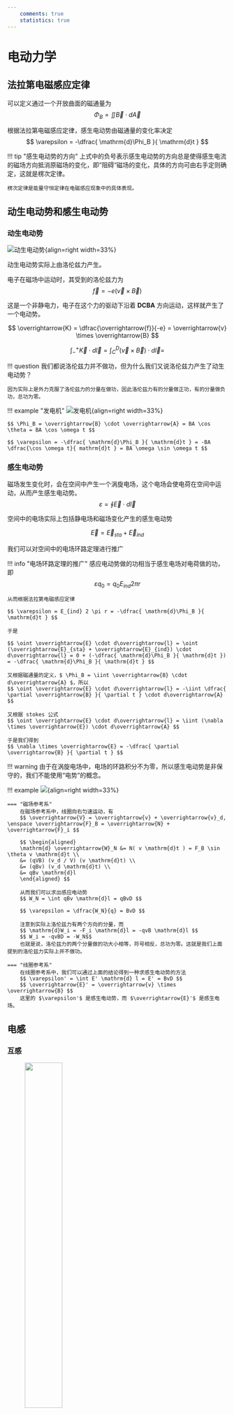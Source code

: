 ```yaml
---
    comments: true
    statistics: true
---
```


# 电动力学

## 法拉第电磁感应定律

可以定义通过一个开放曲面的磁通量为
$$ \Phi_B = \iint \overrightarrow{B} \cdot d\overrightarrow{A} $$

根据法拉第电磁感应定律，感生电动势由磁通量的变化率决定
$$ \varepsilon = -\dfrac{ \mathrm{d}\Phi_B }{ \mathrm{d}t } $$

!!! tip "感生电动势的方向"
    上式中的负号表示感生电动势的方向总是使得感生电流的磁场方向抵消原磁场的变化，即”阻碍“磁场的变化，具体的方向可由右手定则确定，这就是楞次定律。

    楞次定律是能量守恒定律在电磁感应现象中的具体表现。

## 动生电动势和感生电动势

### 动生电动势

![动生电动势](./assets/动生电动势.png){align=right width=33%}

动生电动势实际上由洛伦兹力产生。

电子在磁场中运动时，其受到的洛伦兹力为
$$ \overrightarrow{f} = -e(\overrightarrow{v} \times \overrightarrow{B}) $$

这是一个非静电力，电子在这个力的驱动下沿着 $\mathbf{DCBA}$ 方向运动，这样就产生了一个电动势。

$$ \overrightarrow{K} = \dfrac{\overrightarrow{f}}{-e} = \overrightarrow{v} \times \overrightarrow{B} $$

$$ \int_-^+ \overrightarrow{K} \cdot d\overrightarrow{l} = \int_C^D (\overrightarrow{v} \times \overrightarrow{B}) \cdot d\overrightarrow{l} = $$

!!! question
    我们都说洛伦兹力并不做功，但为什么我们又说洛伦兹力产生了动生电动势？

    因为实际上是外力克服了洛伦兹力的分量在做功，因此洛伦兹力有的分量做正功，有的分量做负功，总功为零。

!!! example "发电机"
    ![发电机](./assets/发电机.jpg){align=right width=33%}

    $$ \Phi_B = \overrightarrow{B} \cdot \overrightarrow{A} = BA \cos \theta = BA \cos \omega t $$

    $$ \varepsilon = -\dfrac{ \mathrm{d}\Phi_B }{ \mathrm{d}t } = -BA \dfrac{\cos \omega t}{ mathrm{d}t } = BA \omega \sin \omega t $$

### 感生电动势

磁场发生变化时，会在空间中产生一个涡旋电场，这个电场会使电荷在空间中运动，从而产生感生电动势。
$$ \varepsilon = \oint \overrightarrow{E} \cdot d\overrightarrow{l} $$

空间中的电场实际上包括静电场和磁场变化产生的感生电动势 

$$ \overrightarrow{E} = \overrightarrow{E}_{sta} + \overrightarrow{E}_{ind} $$

我们可以对空间中的电场环路定理进行推广

!!! info "电场环路定理的推广"
    感应电动势做的功相当于感生电场对电荷做的功，即
    $$ \varepsilon q_0 = q_0 E_{ind} 2 \pi r $$
    
    从而根据法拉第电磁感应定律

    $$ \varepsilon = E_{ind} 2 \pi r = -\dfrac{ \mathrm{d}\Phi_B }{ \mathrm{d}t } $$
    
    于是

    $$ \oint \overrightarrow{E} \cdot d\overrightarrow{l} = \oint (\overrightarrow{E}_{sta} + \overrightarrow{E}_{ind}) \cdot d\overrightarrow{l} = 0 + (-\dfrac{ \mathrm{d}\Phi_B }{ \mathrm{d}t }) = -\dfrac{ \mathrm{d}\Phi_B }{ \mathrm{d}t } $$

    又根据磁通量的定义，$ \Phi_B = \iint \overrightarrow{B} \cdot d\overrightarrow{A} $，所以
    $$ \oint \overrightarrow{E} \cdot d\overrightarrow{l} = -\iint \dfrac{ \partial \overrightarrow{B} }{ \partial t } \cdot d\overrightarrow{A} $$

    又根据 stokes 公式
    $$ \oint \overrightarrow{E} \cdot d\overrightarrow{l} = \iint (\nabla \times \overrightarrow{E}) \cdot d\overrightarrow{A} $$

    于是我们得到
    $$ \nabla \times \overrightarrow{E} = -\dfrac{ \partial \overrightarrow{B} }{ \partial t } $$

!!! warning
    由于在涡旋电场中，电场的环路积分不为零，所以感生电动势是非保守的，我们不能使用“电势”的概念。

!!! example 
    ![](./assets/感生电场与相对运动.png){align=right width=33%}

    === "磁场参考系"
        在磁场参考系中，线圈向右匀速运动，有
        $$ \overrightarrow{V} = \overrightarrow{v} + \overrightarrow{v}_d, \enspace \overrightarrow{F}_B = \overrightarrow{N} + \overrightarrow{F}_i $$

        $$ \begin{aligned}
        \mathrm{d} \overrightarrow{W}_N &= N( v \mathrm{d}t ) = F_B \sin \theta v \mathrm{d}t \\
        &= (qVB) (v_d / V) (v \mathrm{d}t) \\
        &= (qBv) (v_d \mathrm{d}t) \\
        &= qBv \mathrm{d}l
        \end{aligned} $$

        从而我们可以求出感应电动势
        $$ W_N = \int qBv \mathrm{d}l = qBvD $$

        $$ \varepsilon = \dfrac{W_N}{q} = BvD $$

        注意到实际上洛伦兹力有两个方向的分量，而
        $$ \mathrm{d}W_i = -F_i \mathrm{d}l = -qvB \mathrm{d}l $$
        $$ W_i = -qvBD = -W_N$$
        也就是说，洛伦兹力的两个分量做的功大小相等，符号相反，总功为零。这就是我们上面提到的洛伦兹力实际上并不做功。

    === "线圈参考系"
        在线圈参考系中，我们可以通过上面的结论得到一种求感生电动势的方法
        $$ \varepsilon' = \int E' \mathrm{d} l = E' = BvD $$
        $$ \overrightarrow{E}' = \overrightarrow{v} \times \overrightarrow{B} $$
        这里的 $\varepsilon'$ 是感生电动势，而 $\overrightarrow{E}'$ 是感生电场。

## 电感

### 互感

<figure>
    <img src="../assets/互感.png" width="45%" />
</figure>

当 $i_1$ 变化时，会在 $S_2$ 上感应出电动势 $\varepsilon_2$；同样地，当 $i_2$ 变化时，会在 $S_1$ 上感应出电动势 $\varepsilon_1$。

我们可以定义一个新的物理量：磁通匝链数 $\Psi$，它是磁通量和匝数的乘积。

$S_1$ 在 $S_2$ 上产生的磁通匝链数为

$$ \begin{aligned}
\Psi_{12} &= N_2 A_2 B_1 = N_2 \Phi_{12} \\
    &= M_{12} i_1 
\end{aligned}$$

同理，$S_2$ 在 $S_1$ 上产生的磁通匝链数为

$$ \begin{aligned}
\Psi_{21} &= N_1 A_1 B_2 = N_1 \Phi_{21} \\
    &= M_{21} i_2
\end{aligned}$$

于是我们可以通过互感系数 $M$ 来求出感生电动势的大小
$$ M_{12} = \frac{\Psi_{12}}{i_1} = \frac{N_2 \Phi_{12}}{i_1}; \quad \varepsilon_2 = -\frac{ \mathrm{d}\Psi_{12} }{\mathrm{d}t} = -M_{12} \frac{\mathrm{d}i_1}{\mathrm{d}t}, \quad (i_1 \text{change} ) $$

$$ M_{21} = \frac{\Psi_{21}}{i_2} = \frac{N_1 \Phi_{21}}{i_2}; \quad \varepsilon_1 = -\frac{ \mathrm{d}\Psi_{21} }{\mathrm{d}t} = -M_{21} \frac{\mathrm{d}i_2}{\mathrm{d}t}, \quad (i_2 \text{change} ) $$

!!! note "互感系数"
    上面的 $M_{12}$ 和 $M_{21}$ 就是互感系数，一般而言，它们两者相等，即
    $$M_{12} = M_{21} = M$$
    互感系数的单位为亨利（hery），$ 1H = 1 \dfrac{Wb}{A} $，常用的单位有$mH$、$\mu H$等。

### 自感

<figure>
    <img src="../assets/自感.png" width="50%" />
</figure>

当通电线圈的电流发生变化时，线圈本身也会产生感生电动势，这种现象称为自感。

根据楞次定律，我们可以很显然地知道感生电动势所产生的磁场，会倾向于阻碍原磁场的变化。同时我们也可以注意到感应电动势会使得线圈两端出现电势差，并且这个电势差的大小就等于感生电动势的大小。

$$ \Psi = NBA = Li $$

$$ \varepsilon_L = -\dfrac{\mathrm{d} \Psi}{\mathrm{d}t} = -L \dfrac{\mathrm{d}i}{\mathrm{d}t} $$

$$ V_b - V_a = \varepsilon_L = -L \dfrac{\mathrm{d}i}{\mathrm{d}t} $$

其中，$L$ 被称为线圈的自感系数，单位也为亨利。

!!! note "如何计算自感系数"
    1. 假设电流大小为 $i$
    2. 利用 $i$ 计算电流产生的磁感应强度 $\overrightarrow{B}$
    3. 计算磁通匝链数 

        $$ \Psi = N\Phi_B = NBA = Li $$

    4. 计算自感系数

        $$ \begin{aligned} 
        L &= \dfrac{\Psi}{i} = \dfrac{N\Phi_B}{i} \\\\
        \varepsilon_L &= -\dfrac{\mathrm{d}\Psi}{\mathrm{d}t} \\\\
        &= -L \dfrac{\mathrm{d}i}{\mathrm{d}t} \\\\
        &= -N \dfrac{\mathrm{d}\Phi_B}{\mathrm{d}t}
        \end{aligned} $$

!!! example
    === "螺线管的自感系数"

        <figure>
            <img src="../assets/螺线管的自感系数.png" width="50%" />
        </figure>

        计算一段长度为 $l$，横截面积为 $A$ 的通电螺线管的自感系数 $L$，我们可以按照上面提到的方法进行计算。
        $$ B = \mu_0 n i $$
        $$ \Psi = N \Phi_B = nlBA = \mu_0 n^2 ilA $$
        $$ L = \dfrac{\Psi}{i} = \mu_0 n^2 lA = \mu_0 n^2 V $$

        其中，$V$ 是这一段螺线管的体积。因此我们可以得到单位体积和单位长度螺线管的自感系数：
        $$ L_v = \dfrac{L}{V} = \mu_0 n^2, \quad L_l = \dfrac{L}{l} = \mu_0 n^2 A $$  

    === "长方形螺绕环的自感系数"
        <figure>
            <img src="../assets/长方形螺绕环的自感系数.jpg" width="60%" />
        </figure>
        
        如上图所示，长方形螺绕环共有 $N$ 匝，内径为 $a$，外径为 $b$，宽度为 $h$，通电电流为 $i$。

        首先利用环路定理求出磁感应强度 $B$
        $$ \oint \overrightarrow{B} \cdot d\overrightarrow{l} = \mu_0 N i $$
        $$ B = \dfrac{\mu_0 N i}{2 \pi r} $$

        接着就可以求出磁通量 $\Phi_B$，进而求出自感系数 $L$

        $$ \begin{aligned}
        \Phi_B &= \iint \overrightarrow{B} \cdot d\overrightarrow{A} = \int_a^b \dfrac{\mu_0 N i}{2 \pi r} h dr \\
        &= \dfrac{\mu_0 N i h}{2 \pi} \ln \dfrac{b}{a} 
        \end{aligned} $$

        $$ L = \dfrac{N \Phi_B}{i} = \dfrac{\mu_0 N^2 h}{2 \pi} \ln \dfrac{b}{a} $$

    === "同轴电缆"
        ![](./assets/同轴电缆.png){align=right width=25%}

        所谓同轴电缆（coaxial cable）就是由两个同轴的导线组成的电缆，内导线半径为 $R_1$，外导线半径为 $R_2$，两导线上的电流大小相等、方向相反。
        $$ \oint \overrightarrow{B} \cdot d\overrightarrow{l} = \mu_0 i $$
        $$ B = \dfrac{\mu_0 i}{2 \pi r} $$

        $$ \begin{aligned}
        \Phi_B &= \iint \overrightarrow{B} \cdot d\overrightarrow{A} = \int_{R_1}^{R_2} Bl dr \\
        &= \dfrac{\mu_0 il}{2 \pi} \int_{R_1}^{R_2} \dfrac{dr}{r} \\
        &= \dfrac{\mu_0 il}{2 \pi} \ln \dfrac{R_2}{R_1}
        \end{aligned} $$

        $$ L = \dfrac{\Phi_B}{i} = \dfrac{\mu_0 l}{2 \pi} \ln \dfrac{R_2}{R_1} $$
        其中，$l$ 是电缆的长度。

### 线圈的拼接

<figure>
        <img src="../assets/线圈的拼接.png" width="60%" />
</figure>

将两端线圈连接在一起，则它们既会产生互感，也会产生自感。

不妨记两个线圈的自感系数分别为 $L_1, \quad L_2$，在没有通量泄露的情况下，它们的互感系数为
$$ M = \sqrt{L_1 L_2} $$

左侧的连接方式使得使得两线圈电流方向相同，表示两线圈顺接；反之，右侧的连接方式表示两线圈反接。

- 顺接：$ L = L_1 + L_2 + 2M = L_1 + L_2 + 2\sqrt{L_1 L_2} $
- 反接：$ L = L_1 + L_2 - 2M = L_1 + L_2 - 2\sqrt{L_1 L_2} $

## 材料的磁性质

类似于在电容器中插入电介质可以让电容增大
$$ C = \kappa_e C_0 $$
在磁场中插入磁性材料同样也可以让自感系数增大 
$$ L = \kappa_m L_0 $$
其中，$\kappa_m$ 是磁导率，对于顺磁材料，$\kappa_m \approx 1$；对于铁磁材料，$\kappa_m \gg 1 (10^3 \sim 10^4)$。

### 原子与原子核磁性

#### 轨道磁矩

![](./assets/价电子的磁矩.png){ align=right width=20% }

材料的磁性质主要由其价电子的磁矩来决定
$$ \mu = iA $$
$$ i = \dfrac{e}{T} = \dfrac{e}{2\pi r / v} = \dfrac{ev}{2\pi r} $$ 

$$ \therefore \mu = iA = \dfrac{ev}{2\pi r} \cdot \left(\pi r^2\right) = \dfrac{1}{2} erv $$

又因为我们知道电子在绕原子核旋转时会有一个角动量 $l = mvr$，所以
$$ \mu_l = \dfrac{e}{2m} l, \quad \quad \overrightarrow{\mu}_l = -\dfrac{e}{2m} \overrightarrow{l} $$

还有
$$ \overrightarrow{\mu}_L = -\dfrac{e}{2m} \overrightarrow{L} $$
其中，$\overrightarrow{L}$ 是原子所有电子的总轨道角动量，$\overrightarrow{\mu}_L$ 是原子所有电子的总轨道磁矩。

在量子的机制下，我们知道电子的轨道角动量是量子化的，
$$ L = \sqrt{L(L+1)} \dfrac{h}{2\pi} = \sqrt{L(L+1)} \hbar $$

#### 自旋磁矩

除了轨道磁矩外，粒子还具有自旋角动量 $S$ 和自旋磁矩 $\overrightarrow{\mu}_S$

| Particle      | Spin                | Type   |
|---------------|---------------------|--------|
| Electron      | $ s = \frac{1}{2} \hbar $ | Fermi  |
| Proton        | $ s = \frac{1}{2} \hbar $ | Fermi  |
| Neutron       | $ s = \frac{1}{2} \hbar $ | Fermi  |
| Deuteron      | $ s = \hbar $     | Bose   |
| Alpha Particle | $ s = 0 $        | Bose   |

可以注意到所有费米子的角动量都是 $\hbar$ 的半整数倍，而玻色子的角动量都是 $\hbar$ 的整数倍。

整个粒子的自旋磁矩为 
$$ \overrightarrow{\mu}_S = - \dfrac{e}{m} \overrightarrow{S} $$
其中 $\overrightarrow{S} = \sum \overrightarrow{s}$ 是粒子的总自旋角动量。

### 磁化强度

在电学部分，我们引入了极化强度 $P$ 来描述电介质的极化程度，而在磁学部分，我们也引入了磁化强度 $M$ 的概念来描述磁性材料的磁性质。

![](./assets/磁化强度1.png){align=left width=40%}
![](./assets/磁化强度2.png){width=30%}

当铁磁材料处于外部磁场中时，其内部原本杂乱无章的分子（或原子）磁矩会在磁场的作用下，趋于方向与磁场方向一致。

从整体来看，就相当于在整个材料的外表面产生了一个大的环形束缚电流，而这个束缚电流又会在铁磁材料内部产生一个磁场，因此总的磁场是
$$ \overrightarrow{B} = \overrightarrow{B}_0 + \overrightarrow{B}'_M $$

#### 磁化强度矢量

磁化强度矢量定义为单位体积内磁矩的矢量和，即
$$ \overrightarrow{M} = \dfrac{\sum \overrightarrow{\mu_m}}{\Delta V} $$

!!! recall "极化强度矢量"
    回忆极化强度矢量的定义和性质，我们有
    $$ \overrightarrow{P} = \dfrac{\sum \overrightarrow{p}}{\Delta V} $$
    $$ \oiint \overrightarrow{P} \cdot d\overrightarrow{A} = -\sum q' $$
    $$ \overrightarrow{P} \cdot \overrightarrow{n} = \sigma'_e $$

很自然地，我们希望磁化强度矢量也具有类似于极化强度矢量的性质，即
$$ \oiint \overrightarrow{M} \cdot d\overrightarrow{l} = \sum i_{in} $$
$$ \overrightarrow{M} \times \overrightarrow{n} = \overrightarrow{j}' $$

![](./assets/磁化强度矢量.png){ align=right width=27% }

右图中，红色部分时环绕在磁材料表面的电流，电流面密度为
$$ j' = \dfrac{i'}{\Delta z} $$
在这里我们只需要除以 $\Delta z$ 是因为在我们用虚线框住的范围内，$y$ 方向上是没有电流的。

$$ \Delta m = i' \cdot \Delta A = j' \Delta x \Delta y \Delta z $$

$$ M = \frac{\Delta m}{\Delta V} = j' $$

$$ M \cdot \Delta z = i' $$

!!! tip "非均匀磁化"
    对于非均匀磁化，可以将其分割成许多小块，这样每一小块都可以认为是均匀磁化的，从而可以得到整体的磁化强度。

    <figure>
        <img src="../assets/非均匀磁化.png" width="60%" />
    </figure>

    $$ i'_1 = i_2 - i_1 = (M_2 - M_1) \cdot \Delta z $$ 

    $$ i'_2 = i_3 - i_2 = (M_3 - M_2) \cdot \Delta z $$

    $$ i'_3 = i_4 - i_3 = (M_4 - M_3) \cdot \Delta z $$

    $$ \therefore i'_1 + i'_2 + i'_3 = (M_4 - M_1) \cdot \Delta z = \sum_{inloop} i' $$

    $$ \oint \overrightarrow{M} \cdot d\overrightarrow{l} = (M_4 - M_1) \cdot \Delta z = \sum_{inloop} i' $$

    $$ \oint \overrightarrow{M} \cdot d\overrightarrow{l} = \sum_{inloop} i' $$

### 磁场强度

由磁场的环路定理，我们知道
$$ \oint_L \overrightarrow{B} \cdot d\overrightarrow{l} = \mu_0 \sum_{inL} (i_0 + i') = \mu_0 \sum_{inL} i_0 + \mu_0 \oint_L \overrightarrow{M} \cdot d\overrightarrow{l}$$
于是
$$ \oint_L (\dfrac{\overrightarrow{B}}{\mu_0} - \overrightarrow{M}) \cdot d\overrightarrow{l} = \sum_{inL} i_0 $$

因此我们可以定义磁场强度为
$$ \overrightarrow{H} = \dfrac{\overrightarrow{B}}{\mu_0} - \overrightarrow{M} $$
$$ \oint_L \overrightarrow{H} \cdot d\overrightarrow{l} = \sum_{inL} i_0 $$

磁场强度 $\overrightarrow{H}$ 的单位是奥斯特 Os,安培每米（A/m）。

!!! note
    在真空中，有
    $$ \overrightarrow{M} = 0, \quad \overrightarrow{H} = \dfrac{\overrightarrow{B}}{\mu_0}, \quad \overrightarrow{B} = \mu_0 \overrightarrow{H} $$

### 磁化强度、磁场强度与磁感应强度的关系

$$ \overrightarrow{M} = \chi_m \overrightarrow{H} $$

$$ \overrightarrow{B} = \kappa_m \mu_0 \overrightarrow{H} $$

由于
$$ \overrightarrow{B} = \mu_0 (\overrightarrow{H} + \overrightarrow{M}) = \mu_0 (1 + \chi_m) \overrightarrow{H} = \kappa_m \mu_0 \overrightarrow{H} $$
$$ \therefore \kappa_m = 1 + \chi_m $$
其中，$\chi_m$ 是磁化率，$\kappa_m$ 是磁导率。

这和我们之前对介电常数和极化率的定义是一致的。$ \kappa_e = 1 + \chi_e $

!!! example 
    在螺线管中插入铁磁材料，可以让它的自感系数增大

    <figure>
        <img src="../assets/螺线管插入铁磁材料.png" width="60%" />
    </figure>

    $$ \oint_L \overrightarrow{H} \cdot d\overrightarrow{l} = \sum_{inL} i_0 $$
    $$ \overrightarrow{H} \cdot \Delta \overrightarrow{l} = N i_0 \ \Rightarrow \ H = n i_0 $$

    于是磁感应强度的比值为
    $$ B = \mu_0 \kappa_m H = \mu_0 \kappa_m n i_0 = \kappa_m B_0 $$
    $$ \therefore \dfrac{B}{B_0} = \kappa_m $$

    从而
    $$ \dfrac{L}{L_0} = \dfrac{\Psi}{\Psi_0} = \kappa_m $$

!!! idea
    从这样的角度看来，磁场强度 $H$ 与电场强度 $E$，磁感应强度 $B$ 与电感应强度 $D$ 之间的关系又是比较相似的。

    $$ D = \epsilon_0 E + P = \epsilon_0 \kappa_e E $$

    $$ B = \mu_0 (H + M) = \mu_0 \kappa_m H $$

#### 磁化率与磁导率

不同类型材料的磁化率、磁导率如下表所示：

|   |顺磁|抗磁|铁磁|
|---|---|---|---|
|$\chi_m$ | 大于0但很小 ($10^{-6}$) | 小于0但绝对值远小于1 | 与磁场强度有关 |
|$\kappa_m$ | 大于1但是接近1 | 小于1但是接近1 | 与磁场强度有关($10^2 \sim 10^3$) |

#### 磁化的微观解释

- 顺磁材料（paramagnetic materials）

<figure>
    <img src="../assets/顺磁材料.png" width="60%" />
</figure>

材料内部原本杂乱无章的磁矩会在外部磁场的作用下，材料内部的磁矩会朝向磁场方向，磁化的程度与温度有关

居里定律：
$$ \overrightarrow{M} = \chi_m \overrightarrow{H} = \dfrac{C}{T} \overrightarrow{H}, \quad \chi_m(T) = \dfrac{C}{T} $$
其中 $C$ 为居里常数，$T$为温度

因为顺磁性的磁化率很小，磁化强度也很小，所以它对总磁场的影响很小

- 抗磁材料（diamagnetic materials）

抗磁材料在没有外磁场的情况下，各电子之间的磁矩相互抵消，内部总磁矩为0

$$ \overrightarrow{\mu}_m = 0, \quad \overrightarrow{J} = 0 $$ 

$$ \frac{Ze^2}{4\pi \varepsilon_0 r^2} = m \omega_0^2 r $$

$$ \omega_0 = \left( \frac{Ze^2}{4\pi \varepsilon_0 m r^3} \right)^{1/2} $$

由于磁场对电子的洛伦兹力相比于库仑力非常小，因此它对电子的轨道半径几乎没有影响

=== " $\overrightarrow{\omega} \parallel \overrightarrow{B} $"

    $$ \frac{Ze^2}{4\pi \varepsilon_0 r^2} + e \omega rB = m \omega^2 r $$

    $$ \omega = \omega_0 + \Delta \omega $$

    $$ \Delta \omega = \frac{eB}{2m} $$

=== " $\overrightarrow{\omega} \parallel -\overrightarrow{B} $"

    $$ \frac{Ze^2}{4\pi \varepsilon_0 r^2} - e \omega rB = m \omega^2 r $$

    $$ \omega = \omega_0 - \Delta \omega $$

    $$ \Delta \omega = \frac{eB}{2m} $$

加上外磁场后，电子会受到洛伦兹力，无论最开始时电子磁矩的方向与外磁场的方向相同还是相反，即无论电子会被加速还是减速，经过分析可以发现 $\Delta \omega$ 都会产生一个与外磁场方向相反的磁矩（**抗磁**）

我们可以分析出磁矩的变化量为：
$$ \mu = iA = \frac{ev}{2\pi r} \left( \pi r^2 \right) = \frac{1}{2} evr = \frac{e r^2}{2} \omega, \quad \overrightarrow{\mu_0} = -\frac{e r^2}{2} \overrightarrow{\omega_0} $$

$$ \Delta \overrightarrow{\mu} = -\frac{e r^2}{2} \Delta \overrightarrow{\omega} = -\frac{e^2 r^2}{4m} \overrightarrow{B} $$

- 铁磁材料（ferromagnetic materials）

铁磁材料初始的磁矩 $\mu_0 \neq 0$，且近邻原子磁矩间存在强相互作用

磁化强度矢量与温度的关系为

![](./assets/铁磁材料1.png){align=left width=40%}
![](./assets/铁磁材料2.png){width=45%}

!!! example "磁畴"
    <figure>
        <img src="../assets/磁畴.png" width="70%" />
    </figure>

    即使在没有外加磁场B的情况下，磁性材料中的磁偶极子（磁性小区域）也会倾向于在小范围内强烈地排列成特定的方向，形成所谓的“磁畴”。当施加外部磁场时，这些磁畴会重新排列，使得它们的方向一致，从而产生大的总磁化强度

    - 软铁磁体：指的是容易被磁化和退磁的磁性材料。它们在外部磁场作用下磁畴会有序排列，但磁场移除后磁畴会很快随机化。

    - 硬铁磁体：指的是不易被退磁的磁性材料，例如某些特殊合金。它们在外部磁场移除后仍能保持磁畴的有序排列，因此具有较强的磁性。

    - 永久磁体：通常指永久保持磁性的材料，例如稀土磁铁。它们的磁畴在没有外力作用下不会随机化，但可以通过施加外力（如磁场或震动）来改变磁畴的方向。

    - 居里点：是磁性材料的一个物理特性，指的是材料由铁磁性变为顺磁性的转变温度。对于铁来说，这个温度是770摄氏度。

## 磁场储存的能量

!!! note "电场的能量密度"
    之前我们学到，电容中的电场储存着能量，储存的能量与单位体积的能量密度分别为
    $$ U_e = \dfrac{1}{2} CV^2 $$
    $$ u_E = \dfrac{1}{2} \epsilon_0 E^2 $$

类似于电场，磁场中也同样储存着能量

### 螺线管中的能量

![](./assets/螺线管的磁场能量.png){align=right width=30%}

对于一个自感系数为 $L$ 的螺线管，假设其连接电源后最大的电流为 $i_{max}$，那么
$$ dW = - \varepsilon_L dq = -\varepsilon_L i dt, \quad \varepsilon_L = -L \dfrac{di}{dt} $$
$$ \therefore dW = Li \dfrac{di}{dt} dt = Li di $$

$$ W = \int_0^{i_{max}} Li di = \dfrac{1}{2} Li_{max}^2 = \dfrac{1}{2} LI^2 $$

### 两个相连螺线管中的能量

![](./assets/两个相连螺线管中的能量.png){align=right width=26%}

两线圈互感所做的功为：

$$ \begin{aligned}
W &= W_1 + W_2 = -\int_0^{\infty} \varepsilon_{21} i_1 dt -\int_0^{\infty} \varepsilon_{12} i_2 dt \\\\
&= -\int_0^{\infty} ( -M_{21} i_1 \dfrac{di_2}{dt} - M_{12} i_2 \dfrac{di_1}{dt} ) dt \\\\
&= \int_0^{I_1 I_2} ( M_{21} i_1 di_2 + M_{12} i_2 di_1 ) \\\\
&= M \int_0^{I_1 I_2} d(i_1 i_2) \\\\
&= M I_1 I_2
\end{aligned} $$

所以总的磁场能为

$$ \begin{aligned}
U &= \dfrac{1}{2} L_1 I_1^2 + \dfrac{1}{2} L_2 I_2^2 + MI_1 I_2 \\
&=  \dfrac{1}{2} L_1 I_1^2 + \dfrac{1}{2} L_2 I_2^2 + \dfrac{1}{2}M_{12} I_1 I_2 + \dfrac{1}{2} M_{21} I_1 I_2
\end{aligned} $$

!!! note "$k$ 个螺线管相连所具有的总磁场能为"
    $$ U_m = \dfrac{1}{2} \sum_{i=1}^k L_i I_i^2 + \dfrac{1}{2} \sum_{i,j=1}^k M_{ij} I_i I_j $$

### 磁场的能量密度

![](./assets/磁场的能量密度.png){align=right width=25%}

考虑一段长度为 $l$，横截面积为 $A$ 的螺线管
$$ U = \dfrac{1}{2} LI^2 $$
$$ L = \mu_0 n^2 lA = \mu_0 n^2 V  $$
$$ B = \mu_0 n I $$

于是单位体积内的磁场的能量为

$$ \begin{aligned} 
u_B &= \dfrac{U}{V} = \dfrac{\dfrac{1}{2} LI^2}{lA} = \dfrac{\dfrac{1}{2} \mu_0 n^2 lA I^2}{lA} \\\\
&= \dfrac{1}{2} \mu_0 n^2 I^2 = \dfrac{(\mu_0 nI)^2 }{2\mu_0} = \dfrac{B^2}{2\mu_0}
\end{aligned} $$

!!! info "电场和磁场的能量密度"
    $$ u_B = \dfrac{B^2}{2\mu_0} = \dfrac{1}{2} \overrightarrow{B} \cdot \overrightarrow{H} $$

    $$ u_E= \dfrac{1}{2} \epsilon_0 E^2 = \dfrac{1}{2} \overrightarrow{D} \cdot \overrightarrow{E} $$

    两者具有相当程度的对称性。

!!! example 
    ![](./assets/磁场能量密度例1.png){align=right width=25%}

    $$ \oint \overrightarrow{B} \cdot d\overrightarrow{l} = \mu_0 i $$

    $$ B = \dfrac{\mu_0 i}{2\pi r} $$

    $$ u_B = \dfrac{B^2}{2\mu_0} = \dfrac{1}{2\mu_0} \dfrac{\mu_0^2 i^2}{4 \pi^2 r^2} = \dfrac{\mu_0 i^2}{8 \pi^2 r^2} $$

    ![](./assets/磁场能量密度例2.png){align=right width=25%}
    
    于是
    $$ dU_B = u_B \cdot 2 \pi rl \cdot dr = \dfrac{\mu_0 i^2}{8 \pi^2 r^2} \cdot 2 \pi rl \cdot dr = \dfrac{\mu_0 i^2 l}{4\pi} \dfrac{dr}{r} $$
    $$ U_B = \int_{R_1}^{R_2} dU_B = \dfrac{\mu_0 i^2 l}{4\pi} \ln \dfrac{R_2}{R_1} $$

    又因为
    $$ U_B = \dfrac{1}{2} Li^2 $$
    所以
    $$ L = \dfrac{2U_B}{i^2} = \dfrac{\mu_0 l}{2\pi} \ln \dfrac{R_2}{R_1} $$

## RL 电路

??? note "RC 电路"
    ![](./assets/RC电路.png){align=right width=23%}

    开关 K 闭合后
    $$ iR + \frac{q}{C} = \varepsilon $$ 
    $$ \frac{dq}{dt} + \frac{1}{RC} q = \frac{\varepsilon}{R} $$
    $$ q = C\varepsilon\left(1 - e^{-t/RC}\right) $$ 

<figure>
    <img src="../assets/RL电路.png" width="60%" />
</figure>

### 开关打向 a（接通电源）

当开关打向a时，RL电路中的电流逐渐增大

$$ iR + L \frac{di}{dt} = \varepsilon $$


$$ \frac{di}{dt} = \frac{1}{L} \left( \varepsilon - iR \right) = -\frac{R}{L} \left( i - \frac{\varepsilon}{R} \right) $$

$$ i - \frac{\varepsilon}{R} = C'e^{-\frac{R}{L}t} $$

当 $t = 0$ 时，有 $i = 0$，$ \therefore C' = -\frac{\varepsilon}{R} $

所以
$$ i = \frac{\varepsilon}{R}\left(1 - e^{-\frac{R}{L}t}\right) = \frac{\varepsilon}{R}\left(1 - e^{-\frac{t}{\tau_L}}\right) $$
其中，$ \tau_L = \frac{L}{R} $ 被称为感应时间常数 

所以螺线管部分两端的电势差为
$$
V_L = -L \frac{di}{dt} = -\varepsilon e^{-\frac{t}{\tau_L}}
$$

!!! info "电流与螺线管两端的电势差随时间的变化"
    ![](./assets/电流与电势差随时间的变化1.png){align=right width=25%}    

    - 电流：$ i = \frac{\varepsilon}{R}\left(1 - e^{-\frac{t}{\tau_L}}\right) $

        最大电流为 $\frac{\varepsilon}{R}$
        
        当 $t=\frac{L}{R}$ 时，电流约为最大电流的63%

    - 电势差：$ V_L = -L \frac{di}{dt} = -\varepsilon e^{-\frac{t}{\tau_L}} $

        最大电势差为 $\varepsilon$

        当 $t=\frac{L}{R}$ 时，电势差约为最大电势差的37%

### 开关打向 b（不接通电源）

当不接通电源时，螺线管中会产生一个阻碍电流减小的自感电动势，作用相当于一个不断衰弱的电源

$$ iR + L \frac{di}{dt} = 0 $$

$$ \frac{di}{dt} = -\frac{R}{L}i $$

$$ \Rightarrow i = i_0 e^{-\frac{R}{L}t} $$

其中 $c$ 是一个常数。再将 $t=0$, $i=\frac{\varepsilon}{R}$ 代入，得到 
$$ i = \dfrac{\varepsilon}{R}e^{-\frac{R}{L}t} $$

$$ V = L\dfrac{di}{dt} = -\varepsilon e^{-\frac{R}{L}t} $$

!!! info "电流与螺线管两端的电势差随时间的变化"
    ![](./assets/电流与电势差随时间的变化2.png){align=right width=25%}    

    - 电流：$ i = \frac{\varepsilon}{R} e^{-\frac{t}{\tau_L}} $

        最大电流为 $\frac{\varepsilon}{R}$
        
        当 $t=\frac{L}{R}$ 时，电流约为最大电流的37%

    - 电势差：$ V_L = -L \frac{di}{dt} = -\varepsilon e^{-\frac{t}{\tau_L}} $

        最大电势差为 $-\varepsilon$

        当 $t=\frac{L}{R}$ 时，电势差约为最大电势差的37%

## 电磁振荡

<figure>
    <img src="../assets/电磁振荡.jpg" width="80%" />
</figure>

在LC电路中，电容器和线圈的能量不断地相互转换，即电场能与磁场能不断地相互转换，这种现象被称为电磁振荡。

!!! tip "与简谐振动的类比"
    ![](./assets/电磁振荡能量相互转换.png){align=center width=50%}

    电磁振荡可以与简谐振动中的动能和势能相互转换进行类比。

    我们知道简谐振动的频率为 
    $$\omega = \sqrt{\dfrac{k}{m}}$$
    因此电磁振荡的频率为 
    $$\omega = \dfrac{1}{\sqrt{LC}}$$

??? proof
    $$ U = U_B + U_E = \frac{1}{2} Li^2 + \frac{1}{2} \frac{q^2}{C} $$

    $$ \frac{dU}{dt} = Li \frac{di}{dt} + \frac{q}{C} \frac{dq}{dt} = Li \frac{d^2 q}{dt^2} + \frac{q}{C} i = 0 $$

    $$ \frac{d^2 q}{dt^2} + \frac{1}{LC} q = 0 $$

    $$ \left( \frac{d^2 x}{dt^2} + \frac{k}{m} x = 0 \right) $$

    $$ \omega = \sqrt{\frac{k}{m}} = \frac{1}{\sqrt{LC}} $$

### 阻尼振动

![](./assets/RLC电路.png){align=right width=25%}

在 RLC 电路中，除了电容与线圈的能量转换外，还有电阻的存在。电阻在电流中会发热，导致能量不断损耗，因此电磁振荡会逐渐衰减，这种现象被称为阻尼振动。

对于右图中接通电源和不接通电源两种情况，我们有
$$ L \frac{di}{dt} + iR + \frac{q}{C} = 
\begin{cases} 
\varepsilon & \text{K} \to a \\ 
0 & \text{K} \to b 
\end{cases} $$

再带入 $i=\frac{dq}{dt}$，有
$$ L \frac{d^2 q}{dt^2} + R \frac{dq}{dt} + \frac{q}{C} =
\begin{cases}
\varepsilon & \text{K} \to a \\
0 & \text{K} \to b
\end{cases} $$

=== "过阻尼"

    <table><tr>
    <td> <div><img src="../assets/过阻尼1.png" width="80%" /> <p>Charging</p> </div></td>
    <td> <div><img src="../assets/过阻尼2.png" width="80%" /> <p>Discharging</p> </div></td>
    </tr></table>

    当 $ \lambda^2 = \frac{b^2}{4ac} = \cfrac{R^2}{4L \cdot \cfrac{1}{C} } = \frac{R^2 C}{4L} > 1 $ 时，电路为过阻尼电路，电路不会发生电磁震荡，电荷 $q$ 随时间的变化为
    $$ q = e^{-\frac{R}{2L} t} (Ae^{ \sqrt{ \frac{R^2}{4L^2} - \frac{1}{LC} } t } + Be^{ -\sqrt{ \frac{R^2}{4L^2} - \frac{1}{LC} } t }) + C\varepsilon $$

=== "临界阻尼"

    <table><tr>
    <td> <div><img src="../assets/临界阻尼1.png" width="80%" /> <p>Charging</p> </div></td>
    <td> <div><img src="../assets/临界阻尼2.png" width="80%" /> <p>Discharging</p> </div></td>
    </tr></table>

    当 $ \lambda^2 = \dfrac{R^2 C}{4L} = 1 $ 时，为临界阻尼，也不会发生电磁震荡，并且此时电荷变化的速度最快。
    $$ q = e^{-\frac{R}{2L} t} (A + Bt) + C\varepsilon $$

    临界阻尼的图像与过阻尼相似，但是电荷变化的速度更快。

=== "阻尼振荡"

    <figure>
        <img src="../assets/阻尼振荡.jpg" width="50%" />
    </figure>

    当 $ \lambda^2 = \dfrac{R^2 C}{4L} < 1 $ 时，电路为欠阻尼电路，电路会发生阻尼震荡，做振幅不断减小的振动
    $$ \beta = i\omega = i\sqrt{\frac{1}{LC} - \frac{R^2}{4L^2}} = i\sqrt{\omega_0^2 - \frac{R^2}{4L^2}} $$
    
    电荷 $q$ 随时间的变化为
    $$ q = q_m e^{-\frac{R}{2L} t} (\cos \omega t + \varphi) + C\varepsilon $$
    其中角频率 $\omega = \sqrt{\omega_0^2 - \frac{R^2}{4L^2}} = \sqrt{\frac{1}{LC} - \frac{R^2}{4L^2}}$
    当 $R$ 很小时，$\omega \approx \sqrt{\frac{1}{LC}} = \omega_0$

---

### 受迫振动

<figure>
    <img src="../assets/受迫振动.jpg" width="50%" />
</figure>

类似于简谐振动中的受迫振动，当 RLC 电路中有交流电源时，电路中的电流和电荷会受到周期性的外力作用，从而产生受迫振动。

$$ \text{IF} \varepsilon = \varepsilon_m \cos \omega'' t $$

$$ q = q_m e^{- \frac{R}{2L} t} \cos (\omega t + \varphi) + C\varepsilon $$

当 $ \omega'' = \omega $ 时，即外加的交流电源频率与 RLC 电路的固有频率相同时，电路中的电流和电荷会达到最大值（共振）。
